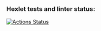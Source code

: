 ### Hexlet tests and linter status:
[![Actions Status](https://github.com/SergeBala/python-project-50/actions/workflows/hexlet-check.yml/badge.svg)](https://github.com/SergeBala/python-project-50/actions)


